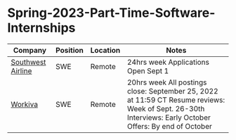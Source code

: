 # Spring-2023-Part-Time-Software-Internships

|Company|Position|Location|Notes|
| --- | --- | --- | --- |
|[Southwest Airline](https://careers.southwestair.com/campus-reach)|SWE|Remote|24hrs week Applications Open Sept 1|
|[Workiva](https://workiva.wd1.myworkdayjobs.com/careers/job/Ames/XMLNAME-2023-Spring---Summer---Software-Engineer-Intern_R5800?source=LinkedIn)|SWE|Remote|20hrs week All postings close: September 25, 2022 at 11:59 CT Resume reviews: Week of Sept. 26-30th Interviews: Early October Offers: By end of October|
